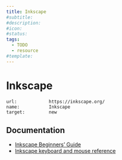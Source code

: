 ```yaml
---
title: Inkscape
#subtitle: 
#description: 
#icon: 
#status:
tags: 
  - TODO
  - resource
#template: 
---
```


# Inkscape

```embed
url:            https://inkscape.org/
name:           Inkscape
target:         new
```

## Documentation

  * [Inkscape Beginners’ Guide](https://inkscape-manuals.readthedocs.io/en/latest/index.html)
  * [Inkscape keyboard and mouse reference](https://inkscape.org/doc/keys.html)
